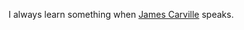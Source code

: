 I always learn something when <a href="https://en.wikipedia.org/wiki/James_Carville">James Carville</a> speaks. 
